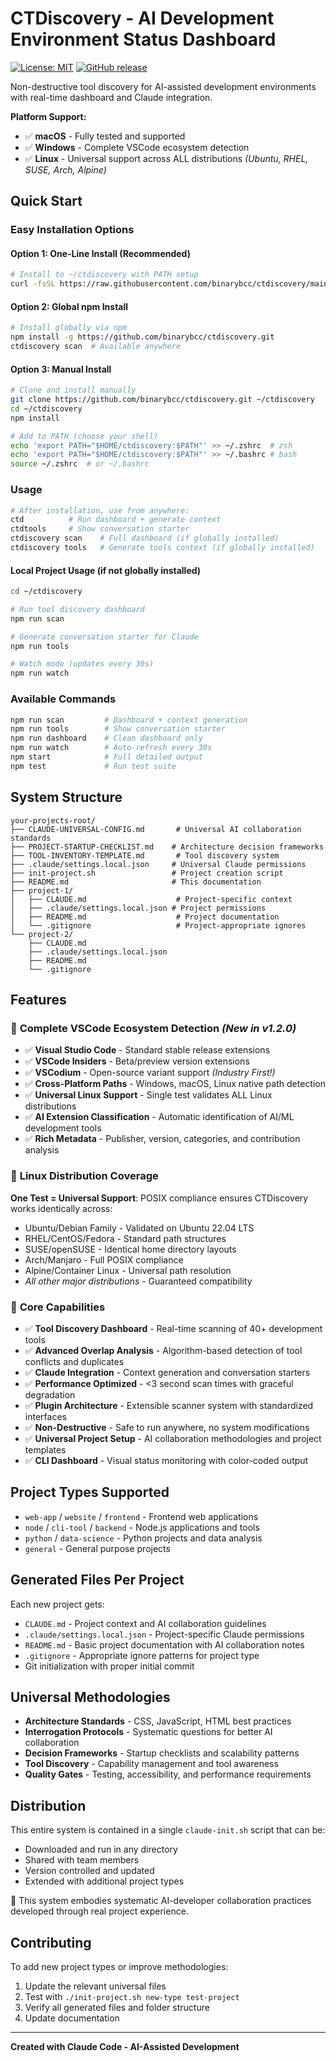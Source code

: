 # CTDiscovery - AI Development Environment Status Dashboard

[![License: MIT](https://img.shields.io/badge/License-MIT-yellow.svg)](https://opensource.org/licenses/MIT)
[![GitHub release](https://img.shields.io/github/release/binarybcc/ctdiscovery.svg)](https://github.com/binarybcc/ctdiscovery/releases)

Non-destructive tool discovery for AI-assisted development environments with real-time dashboard and Claude integration.

**Platform Support:**
- ✅ **macOS** - Fully tested and supported
- ✅ **Windows** - Complete VSCode ecosystem detection
- ✅ **Linux** - Universal support across ALL distributions *(Ubuntu, RHEL, SUSE, Arch, Alpine)*

## Quick Start

### Easy Installation Options

#### Option 1: One-Line Install (Recommended)
```bash
# Install to ~/ctdiscovery with PATH setup
curl -fsSL https://raw.githubusercontent.com/binarybcc/ctdiscovery/main/install.sh | bash
```

#### Option 2: Global npm Install
```bash
# Install globally via npm
npm install -g https://github.com/binarybcc/ctdiscovery.git
ctdiscovery scan  # Available anywhere
```

#### Option 3: Manual Install
```bash
# Clone and install manually
git clone https://github.com/binarybcc/ctdiscovery.git ~/ctdiscovery
cd ~/ctdiscovery
npm install

# Add to PATH (choose your shell)
echo 'export PATH="$HOME/ctdiscovery:$PATH"' >> ~/.zshrc  # zsh
echo 'export PATH="$HOME/ctdiscovery:$PATH"' >> ~/.bashrc # bash
source ~/.zshrc  # or ~/.bashrc
```

### Usage
```bash
# After installation, use from anywhere:
ctd          # Run dashboard + generate context
ctdtools     # Show conversation starter
ctdiscovery scan    # Full dashboard (if globally installed)
ctdiscovery tools   # Generate tools context (if globally installed)
```

#### Local Project Usage (if not globally installed)
```bash
cd ~/ctdiscovery

# Run tool discovery dashboard
npm run scan

# Generate conversation starter for Claude
npm run tools

# Watch mode (updates every 30s)
npm run watch
```

### Available Commands
```bash
npm run scan         # Dashboard + context generation
npm run tools        # Show conversation starter
npm run dashboard    # Clean dashboard only  
npm run watch        # Auto-refresh every 30s
npm start            # Full detailed output
npm test             # Run test suite
```

## System Structure
```
your-projects-root/
├── CLAUDE-UNIVERSAL-CONFIG.md       # Universal AI collaboration standards
├── PROJECT-STARTUP-CHECKLIST.md    # Architecture decision frameworks
├── TOOL-INVENTORY-TEMPLATE.md       # Tool discovery system
├── .claude/settings.local.json     # Universal Claude permissions
├── init-project.sh                 # Project creation script
├── README.md                       # This documentation
├── project-1/
│   ├── CLAUDE.md                    # Project-specific context
│   ├── .claude/settings.local.json # Project permissions
│   ├── README.md                    # Project documentation
│   └── .gitignore                   # Project-appropriate ignores
└── project-2/
    ├── CLAUDE.md
    ├── .claude/settings.local.json
    ├── README.md
    └── .gitignore
```

## Features

### 🎯 **Complete VSCode Ecosystem Detection** *(New in v1.2.0)*
- ✅ **Visual Studio Code** - Standard stable release extensions
- ✅ **VSCode Insiders** - Beta/preview version extensions
- ✅ **VSCodium** - Open-source variant support *(Industry First!)*
- ✅ **Cross-Platform Paths** - Windows, macOS, Linux native path detection
- ✅ **Universal Linux Support** - Single test validates ALL Linux distributions
- ✅ **AI Extension Classification** - Automatic identification of AI/ML development tools
- ✅ **Rich Metadata** - Publisher, version, categories, and contribution analysis

### 🐧 **Linux Distribution Coverage**
**One Test = Universal Support**: POSIX compliance ensures CTDiscovery works identically across:
- Ubuntu/Debian Family - Validated on Ubuntu 22.04 LTS  
- RHEL/CentOS/Fedora - Standard path structures
- SUSE/openSUSE - Identical home directory layouts
- Arch/Manjaro - Full POSIX compliance
- Alpine/Container Linux - Universal path resolution
- *All other major distributions* - Guaranteed compatibility

### 🚀 **Core Capabilities**
- ✅ **Tool Discovery Dashboard** - Real-time scanning of 40+ development tools
- ✅ **Advanced Overlap Analysis** - Algorithm-based detection of tool conflicts and duplicates
- ✅ **Claude Integration** - Context generation and conversation starters
- ✅ **Performance Optimized** - <3 second scan times with graceful degradation
- ✅ **Plugin Architecture** - Extensible scanner system with standardized interfaces
- ✅ **Non-Destructive** - Safe to run anywhere, no system modifications
- ✅ **Universal Project Setup** - AI collaboration methodologies and project templates
- ✅ **CLI Dashboard** - Visual status monitoring with color-coded output

## Project Types Supported
- `web-app` / `website` / `frontend` - Frontend web applications
- `node` / `cli-tool` / `backend` - Node.js applications and tools
- `python` / `data-science` - Python projects and data analysis
- `general` - General purpose projects

## Generated Files Per Project
Each new project gets:
- `CLAUDE.md` - Project context and AI collaboration guidelines
- `.claude/settings.local.json` - Project-specific Claude permissions
- `README.md` - Basic project documentation with AI collaboration notes
- `.gitignore` - Appropriate ignore patterns for project type
- Git initialization with proper initial commit

## Universal Methodologies
- **Architecture Standards** - CSS, JavaScript, HTML best practices
- **Interrogation Protocols** - Systematic questions for better AI collaboration
- **Decision Frameworks** - Startup checklists and scalability patterns
- **Tool Discovery** - Capability management and tool awareness
- **Quality Gates** - Testing, accessibility, and performance requirements

## Distribution
This entire system is contained in a single `claude-init.sh` script that can be:
- Downloaded and run in any directory
- Shared with team members
- Version controlled and updated
- Extended with additional project types

🤖 This system embodies systematic AI-developer collaboration practices developed through real project experience.

## Contributing
To add new project types or improve methodologies:
1. Update the relevant universal files
2. Test with `./init-project.sh new-type test-project`
3. Verify all generated files and folder structure
4. Update documentation

---
**Created with Claude Code - AI-Assisted Development**
